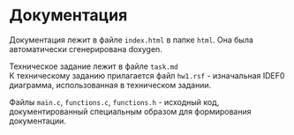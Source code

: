 # Документация

Документация лежит в файле ```index.html``` в папке ```html```. Она была
автоматически сгенерирована doxygen.

Техническое задание лежит в файле ```task.md```<br>
К техническому заданию прилагается файл ```hw1.rsf``` - изначальная
IDEF0 диаграмма, использованная в техническом задании.

Файлы ```main.c```, ```functions.c```, ```functions.h``` - исходный код,
документированный специальным образом для формирования документации.
